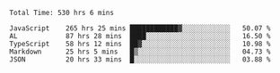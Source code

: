 
<!--START_SECTION:waka-->

```text
Total Time: 530 hrs 6 mins

JavaScript    265 hrs 25 mins ████████████▓░░░░░░░░░░░░   50.07 %
AL            87 hrs 28 mins  ████░░░░░░░░░░░░░░░░░░░░░   16.50 %
TypeScript    58 hrs 12 mins  ██▓░░░░░░░░░░░░░░░░░░░░░░   10.98 %
Markdown      25 hrs 5 mins   █▒░░░░░░░░░░░░░░░░░░░░░░░   04.73 %
JSON          20 hrs 33 mins  █░░░░░░░░░░░░░░░░░░░░░░░░   03.88 %
```

<!--END_SECTION:waka-->











